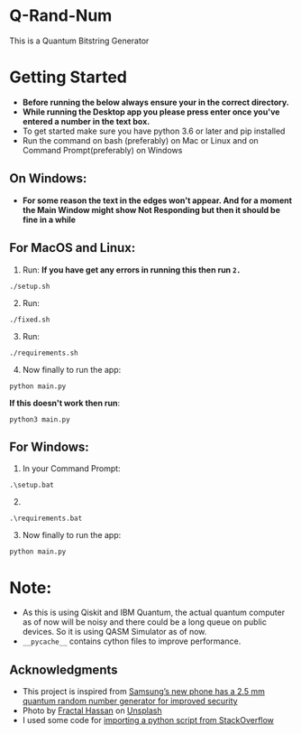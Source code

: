 # Q-Rand-Num
This is a Quantum Bitstring Generator

# Getting Started
- **Before running the below always ensure your in the correct directory.**
- **While running the Desktop app you please press enter once you've entered a number in the text box.**
- To get started make sure you have python 3.6 or later and pip installed
- Run the command on bash (preferably) on Mac or Linux and on Command Prompt(preferably) on Windows
## On Windows:
- **For some reason the text in the edges won't appear. And for a moment the Main Window might show Not Responding but then it should be fine in a while**

## For MacOS and Linux:
1) Run:
**If you have get any errors in running this then run `2.`**
```
./setup.sh
```
2) Run:
```
./fixed.sh
```
3) Run:
```
./requirements.sh
```
4) Now finally to run the app:
```
python main.py
```
**If this doesn't work then run**:
```
python3 main.py
```
## For Windows:
1) In your Command Prompt:
```
.\setup.bat
```
2)
```
.\requirements.bat
```
3) Now finally to run the app:
```
python main.py
```
# Note:
- As this is using Qiskit and IBM Quantum, the actual quantum computer as of now will be noisy and there could be a long queue on public devices. So it is using QASM Simulator as of now.
- `__pycache__` contains cython files to improve performance.

## Acknowledgments
- This project is inspired from [Samsung’s new phone has a 2.5 mm quantum random number generator for improved security](https://thenextweb.com/news/samsungs-new-phone-has-a-2-5-mm-quantum-random-number-generator-for-improved-security)
- Photo by [Fractal Hassan](https://unsplash.com/photos/XoNj0ulsn1Y) on [Unsplash](https://unsplash.com/)
- I used some code for [importing a python script from StackOverflow](https://stackoverflow.com/questions/2349991/how-to-import-other-python-files)
